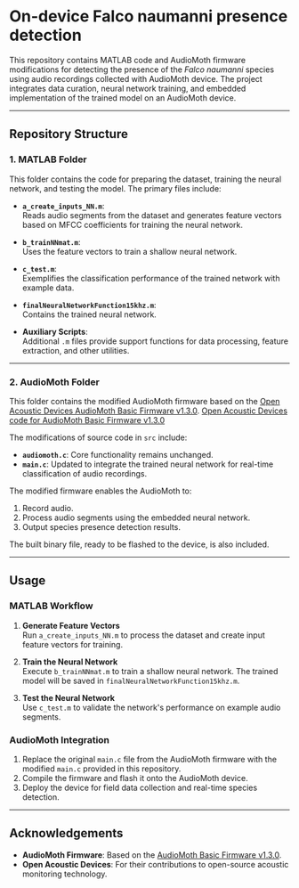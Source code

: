 # On-device Falco naumanni presence detection

This repository contains MATLAB code and AudioMoth firmware modifications for detecting the presence of the _Falco naumanni_ species using audio recordings collected with AudioMoth device. 
The project integrates data curation, neural network training, and embedded implementation of the trained model on an AudioMoth device.

---

## Repository Structure

### 1. MATLAB Folder
This folder contains the code for preparing the dataset, training the neural network, and testing the model. The primary files include:

- **`a_create_inputs_NN.m`**:  
  Reads audio segments from the dataset and generates feature vectors based on MFCC coefficients for training the neural network.

- **`b_trainNNmat.m`**:  
  Uses the feature vectors to train a shallow neural network.

- **`c_test.m`**:  
  Exemplifies the classification performance of the trained network with example data.

- **`finalNeuralNetworkFunction15khz.m`**:  
  Contains the trained neural network.

- **Auxiliary Scripts**:  
  Additional `.m` files provide support functions for data processing, feature extraction, and other utilities.

---

### 2. AudioMoth Folder
This folder contains the modified AudioMoth firmware based on the [Open Acoustic Devices AudioMoth Basic Firmware v1.3.0](https://github.com/OpenAcousticDevices/AudioMoth-Firmware-Basic/releases/tag/1.3.0). 
[Open Acoustic Devices code for AudioMoth Basic Firmware v1.3.0](https://github.com/OpenAcousticDevices/AudioMoth-Firmware-Basic/tree/1.3.0)

The modifications of source code in `src` include:
- **`audiomoth.c`**: Core functionality remains unchanged.
- **`main.c`**: Updated to integrate the trained neural network for real-time classification of audio recordings.

The modified firmware enables the AudioMoth to:
1. Record audio.
2. Process audio segments using the embedded neural network.
3. Output species presence detection results.

The built binary file, ready to be flashed to the device, is also included.

---

## Usage

### MATLAB Workflow
1. **Generate Feature Vectors**  
   Run `a_create_inputs_NN.m` to process the dataset and create input feature vectors for training.

2. **Train the Neural Network**  
   Execute `b_trainNNmat.m` to train a shallow neural network. The trained model will be saved in `finalNeuralNetworkFunction15khz.m`.

3. **Test the Neural Network**  
   Use `c_test.m` to validate the network's performance on example audio segments.

### AudioMoth Integration
1. Replace the original `main.c` file from the AudioMoth firmware with the modified `main.c` provided in this repository.
2. Compile the firmware and flash it onto the AudioMoth device.
3. Deploy the device for field data collection and real-time species detection.

---

## Acknowledgements
- **AudioMoth Firmware**: Based on the [AudioMoth Basic Firmware v1.3.0](https://github.com/OpenAcousticDevices/AudioMoth-Firmware-Basic/releases/tag/1.3.0).
- **Open Acoustic Devices**: For their contributions to open-source acoustic monitoring technology.

